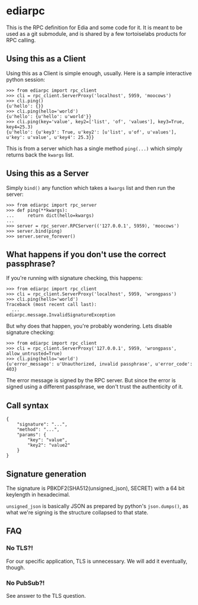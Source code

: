 # ediarpc

This is the RPC definition for Edia and some code for it.  It is meant to be used as a git submodule,
and is shared by a few tortoiselabs products for RPC calling.

## Using this as a Client

Using this as a Client is simple enough, usually.  Here is a sample interactive python session:

```
>>> from ediarpc import rpc_client
>>> cli = rpc_client.ServerProxy('localhost', 5959, 'moocows')
>>> cli.ping()
{u'hello': {}}
>>> cli.ping(hello='world')
{u'hello': {u'hello': u'world'}}
>>> cli.ping(key='value', key2=['list', 'of', 'values'], key3=True, key4=25.3)
{u'hello': {u'key3': True, u'key2': [u'list', u'of', u'values'], u'key': u'value', u'key4': 25.3}}
```

This is from a server which has a single method `ping(...)` which simply returns back the `kwargs`
list.

## Using this as a Server

Simply `bind()` any function which takes a `kwargs` list and then run the server:

```
>>> from ediarpc import rpc_server
>>> def ping(**kwargs):
...     return dict(hello=kwargs)
...
>>> server = rpc_server.RPCServer(('127.0.0.1', 5959), 'moocows')
>>> server.bind(ping)
>>> server.serve_forever()
```

## What happens if you don't use the correct passphrase?

If you're running with signature checking, this happens:

```
>>> from ediarpc import rpc_client
>>> cli = rpc_client.ServerProxy('localhost', 5959, 'wrongpass')
>>> cli.ping(hello='world')
Traceback (most recent call last):
  ...
ediarpc.message.InvalidSignatureException
```

But why does that happen, you're probably wondering.  Lets disable signature
checking:

```
>>> from ediarpc import rpc_client
>>> cli = rpc_client.ServerProxy('127.0.0.1', 5959, 'wrongpass', allow_untrusted=True)
>>> cli.ping(hello='world')
{u'error_message': u'Unauthorized, invalid passphrase', u'error_code': 403}
```

The error message is signed by the RPC server.  But since the error is signed using
a different passphrase, we don't trust the authenticity of it.

## Call syntax

```
{
	"signature": "...",
	"method": "...",
	"params": {
		"key": "value",
		"key2": "value2"
	}
}
```

## Signature generation

The signature is PBKDF2(SHA512(unsigned_json), SECRET) with a 64 bit keylength in hexadecimal.

`unsigned_json` is basically JSON as prepared by python's `json.dumps()`, as what we're signing is
the structure collapsed to that state.

## FAQ

### No TLS?!

For our specific application, TLS is unnecessary.  We will add it eventually, though.

### No PubSub?!

See answer to the TLS question.

